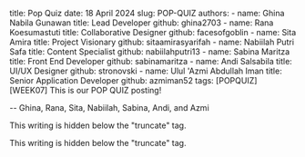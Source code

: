 title: Pop Quiz
date: 18 April 2024
slug: POP-QUIZ
authors: 
	- name: Ghina Nabila Gunawan
	title: Lead Developer
	github: ghina2703
	- name: Rana Koesumastuti
	title: Collaborative Designer
	github: facesofgoblin
	- name: Sita Amira
	title: Project Visionary
	github: sitaamirasyarifah
	- name: Nabiilah Putri Safa
	title: Content Specialist
	github: nabiilahputri13
	- name: Sabina Maritza
	title: Front End Developer
	github: sabinamaritza
	- name: Andi Salsabila
	title: UI/UX Designer
	github: stronovski
	- name: Ulul 'Azmi Abdullah Iman
	title: Senior Application Developer
	github: azmiman52
tags: [POPQUIZ] [WEEK07]
This is our POP QUIZ posting!

-- Ghina, Rana, Sita, Nabiilah, Sabina, Andi, and Azmi

This writing is hidden below the "truncate" tag.

This writing is hidden below the "truncate" tag.
